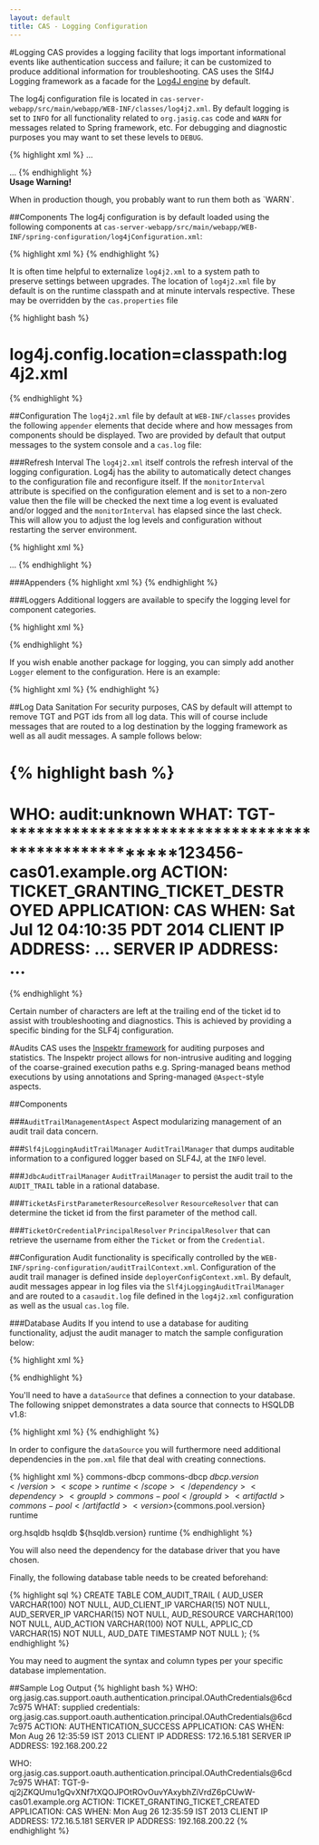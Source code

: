 ```yaml
---
layout: default
title: CAS - Logging Configuration
---
```



#Logging 
CAS provides a logging facility that logs important informational events like authentication success and 
failure; it can be customized to produce additional information for troubleshooting. CAS uses the Slf4J 
Logging framework as a facade for the [Log4J engine](http://logging.apache.org‎) by default. 

The log4j configuration file is located in `cas-server-webapp/src/main/webapp/WEB-INF/classes/log4j2.xml`. 
By default logging is set to `INFO` for all functionality related to `org.jasig.cas` code and `WARN` for 
messages related to Spring framework, etc. For debugging and diagnostic purposes you may want to set 
these levels to  `DEBUG`. 

{% highlight xml %}
...

<Logger name="org.jasig" level="info" additivity="false">
    <AppenderRef ref="console"/>
    <AppenderRef ref="file"/>
</Logger>

<Logger name="org.springframework" level="warn" />
...
{% endhighlight %}

<div class="alert alert-warning"><strong>Usage Warning!</strong><p>When in production though, 
you probably want to run them both as `WARN`.</p></div>


##Components
The log4j configuration is by default loaded using the following components 
at `cas-server-webapp/src/main/webapp/WEB-INF/spring-configuration/log4jConfiguration.xml`:

{% highlight xml %}
<bean id="log4jInitialization" class="org.jasig.cas.util.CasLoggerContextInitializer"
    c:logConfigurationField="log4jConfiguration"
    c:logConfigurationFile="${log4j.config.location:classpath:log4j2.xml}"
    c:loggerContextPackageName="org.apache.logging.log4j.web"/>
{% endhighlight %}

It is often time helpful to externalize `log4j2.xml` to a system path to preserve settings between upgrades. 
The location of `log4j2.xml` file by default is on the runtime classpath and at minute intervals 
respective. These may be overridden by the `cas.properties` file

{% highlight bash %}
# log4j.config.location=classpath:log4j2.xml
{% endhighlight %}


##Configuration
The `log4j2.xml` file by default at `WEB-INF/classes` provides the following `appender` elements that 
decide where and how messages from components should be displayed. Two are provided by default that 
output messages to the system console and a `cas.log` file:

###Refresh Interval
The `log4j2.xml` itself controls the refresh interval of the logging configuration. Log4j has the ability 
to automatically detect changes to the configuration file and reconfigure itself. If the `monitorInterval` 
attribute is specified on the configuration element and is set to a non-zero value then the file will be 
checked the next time a log event is evaluated and/or logged and the `monitorInterval` has elapsed since 
the last check. This will allow you to adjust the log levels and configuration without restarting the 
server environment.

{% highlight xml %}
<!-- Specify the refresh internal in seconds. -->
<Configuration monitorInterval="60">
    <Appenders>
        ...
{% endhighlight %}

###Appenders
{% highlight xml %}
<Console name="console" target="SYSTEM_OUT">
    <PatternLayout pattern="%d %p [%c] - &lt;%m&gt;%n"/>
</Console>
<RollingFile name="file" fileName="cas.log" append="true"
             filePattern="cas-%d{yyyy-MM-dd-HH}-%i.log">
    <PatternLayout pattern="%d %p [%c] - %m%n"/>
    <Policies>
        <OnStartupTriggeringPolicy />
        <SizeBasedTriggeringPolicy size="10 MB"/>
        <TimeBasedTriggeringPolicy />
    </Policies>
</RollingFile>
{% endhighlight %}


###Loggers
Additional loggers are available to specify the logging level for component categories.

{% highlight xml %}
<Logger name="org.jasig" level="info" additivity="false">
    <AppenderRef ref="console"/>
    <AppenderRef ref="file"/>
</Logger>
<Logger name="org.springframework" level="warn" />
<Logger name="org.springframework.webflow" level="warn" />
<Logger name="org.springframework.web" level="warn" />
<Logger name="org.springframework.security" level="warn" />

<Logger name="org.jasig.cas.web.flow" level="info" additivity="true">
    <AppenderRef ref="file"/>
</Logger>
<Logger name="org.jasig.inspektr.audit.support.Slf4jLoggingAuditTrailManager" level="info">
    <AppenderRef ref="file"/>
</Logger>
<Root level="error">
    <AppenderRef ref="console"/>
</Root>
{% endhighlight %}

If you wish enable another package for logging, you can simply add another `Logger` 
element to the configuration. Here is an example:

{% highlight xml %}
<Logger name="org.ldaptive" level="debug" additivity="false">
    <AppenderRef ref="console"/>
    <AppenderRef ref="file"/>
</Logger>
{% endhighlight %}

##Log Data Sanitation
For security purposes, CAS by default will attempt to remove TGT and PGT ids from all log data. 
This will of course include messages that are routed to a log destination by the logging framework as
 well as all audit messages. A sample follows below:

{% highlight bash %}
=============================================================
WHO: audit:unknown
WHAT: TGT-****************************************************123456-cas01.example.org
ACTION: TICKET_GRANTING_TICKET_DESTROYED
APPLICATION: CAS
WHEN: Sat Jul 12 04:10:35 PDT 2014
CLIENT IP ADDRESS: ...
SERVER IP ADDRESS: ...
=============================================================
{% endhighlight %}

Certain number of characters are left at the trailing end of the ticket id to assist with 
troubleshooting and diagnostics. This is achieved by providing a specific binding for the SLF4j configuration. 
 

#Audits
CAS uses the [Inspektr framework](https://github.com/Jasig/inspektr) for auditing purposes 
and statistics. The Inspektr project allows for non-intrusive auditing and logging of the 
coarse-grained execution paths e.g. Spring-managed beans method executions by using annotations 
and Spring-managed `@Aspect`-style aspects.

##Components

###`AuditTrailManagementAspect`
Aspect modularizing management of an audit trail data concern.


###`Slf4jLoggingAuditTrailManager`
`AuditTrailManager` that dumps auditable information to a configured logger based on SLF4J, at the `INFO` level.


###`JdbcAuditTrailManager`
`AuditTrailManager` to persist the audit trail to the `AUDIT_TRAIL` table in a rational database.


###`TicketAsFirstParameterResourceResolver`
`ResourceResolver` that can determine the ticket id from the first parameter of the method call.


###`TicketOrCredentialPrincipalResolver`
`PrincipalResolver` that can retrieve the username from either the `Ticket` or from the `Credential`.

##Configuration
Audit functionality is specifically controlled by the `WEB-INF/spring-configuration/auditTrailContext.xml`. 
Configuration of the audit trail manager is defined inside `deployerConfigContext.xml`.
By default, audit messages appear in log files via the `Slf4jLoggingAuditTrailManager` and are routed to
a `casaudit.log` file defined in the `log4j2.xml` configuration as well as the usual `cas.log` file.

###Database Audits
 If you intend to use a database 
for auditing functionality, adjust the audit manager to match the sample configuration below:

{% highlight xml %}
<bean id="auditCleanupCriteria"
    class="org.jasig.inspektr.audit.support.MaxAgeWhereClauseMatchCriteria">
    <constructor-arg index="0" value="180" />
</bean>

<bean id="auditTrailManager"
      class="org.jasig.inspektr.audit.support.JdbcAuditTrailManager"
      c:transactionTemplate-ref="inspektrTransactionTemplate"
      p:dataSource-ref="dataSource"
      p:cleanupCriteria-ref="auditCleanupCriteria" />

<bean id="inspektrTransactionManager"
      class="org.springframework.jdbc.datasource.DataSourceTransactionManager"
      p:dataSource-ref="dataSource" />

<bean id="inspektrTransactionTemplate"
      class="org.springframework.transaction.support.TransactionTemplate"
      p:transactionManager-ref="inspektrTransactionManager"
      p:isolationLevelName="ISOLATION_READ_COMMITTED"
      p:propagationBehaviorName="PROPAGATION_REQUIRED" />
{% endhighlight %}

You'll need to have a `dataSource` that defines a connection to your database. The following snippet
demonstrates a data source that connects to HSQLDB v1.8:

{% highlight xml %}
<bean id="dataSource" 
      class="org.apache.commons.dbcp.BasicDataSource" 
      destroy-method="close" lazy-init="true"
      p:poolPreparedStatements="true"
      p:url="jdbc:hsqldb:hsql://localhost:9001/misagh"
      p:username="SA"
      p:password=""
      p:driverClassName="org.hsqldb.jdbcDriver"
      p:validationQuery="SELECT 1 FROM INFORMATION_SCHEMA.SYSTEM_USERS;" />
{% endhighlight %}

In order to configure the `dataSource` you will furthermore need additional dependencies
in the `pom.xml` file that deal with creating connections. 

{% highlight xml %}
<dependency>
    <groupId>commons-dbcp</groupId>
    <artifactId>commons-dbcp</artifactId>
    <version>${dbcp.version}</version>
    <scope>runtime</scope>
</dependency>
<dependency>
    <groupId>commons-pool</groupId>
    <artifactId>commons-pool</artifactId>
    <version>${commons.pool.version}</version>
    <scope>runtime</scope>
</dependency>
<!-- Replace with your specific database of choice. -->
<dependency>
    <groupId>org.hsqldb</groupId>
    <artifactId>hsqldb</artifactId>
    <version>${hsqldb.version}</version>
    <scope>runtime</scope>
</dependency>
{% endhighlight %}

You will also need the dependency for the database driver that you have chosen. 

Finally, the following database table needs to be created beforehand:

{% highlight sql %}
CREATE TABLE COM_AUDIT_TRAIL
(
    AUD_USER      VARCHAR(100) NOT NULL,
    AUD_CLIENT_IP VARCHAR(15)   NOT NULL,
    AUD_SERVER_IP VARCHAR(15)   NOT NULL,
    AUD_RESOURCE  VARCHAR(100) NOT NULL,
    AUD_ACTION    VARCHAR(100) NOT NULL,
    APPLIC_CD     VARCHAR(15)   NOT NULL,
    AUD_DATE      TIMESTAMP     NOT NULL
);
{% endhighlight %}

You may need to augment the syntax and column types per your specific database implementation.

##Sample Log Output
{% highlight bash %}
WHO: org.jasig.cas.support.oauth.authentication.principal.OAuthCredentials@6cd7c975
WHAT: supplied credentials: org.jasig.cas.support.oauth.authentication.principal.OAuthCredentials@6cd7c975
ACTION: AUTHENTICATION_SUCCESS
APPLICATION: CAS
WHEN: Mon Aug 26 12:35:59 IST 2013
CLIENT IP ADDRESS: 172.16.5.181
SERVER IP ADDRESS: 192.168.200.22

WHO: org.jasig.cas.support.oauth.authentication.principal.OAuthCredentials@6cd7c975
WHAT: TGT-9-qj2jZKQUmu1gQvXNf7tXQOJPOtROvOuvYAxybhZiVrdZ6pCUwW-cas01.example.org
ACTION: TICKET_GRANTING_TICKET_CREATED
APPLICATION: CAS
WHEN: Mon Aug 26 12:35:59 IST 2013
CLIENT IP ADDRESS: 172.16.5.181
SERVER IP ADDRESS: 192.168.200.22
{% endhighlight %}
